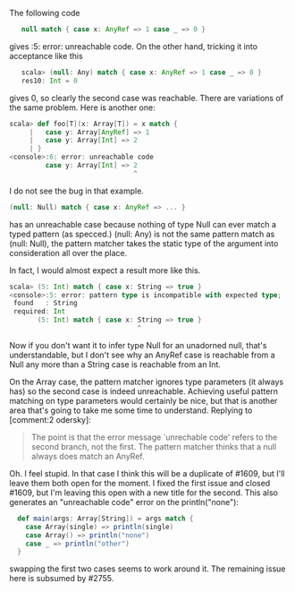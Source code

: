 The following code 
```scala
   null match { case x: AnyRef => 1 case _ => 0 }
```
gives <console>:5: error: unreachable code. On the other hand, tricking it into acceptance like this
```scala
   scala> (null: Any) match { case x: AnyRef => 1 case _ => 0 }
   res10: Int = 0
```
gives 0, so clearly the second case was reachable. 
There are variations of the same problem. Here is another one:
```scala
scala> def foo[T](x: Array[T]) = x match {
     |   case y: Array[AnyRef] => 1
     |   case y: Array[Int] => 2
     | }
<console>:6: error: unreachable code
         case y: Array[Int] => 2
                               ^
```
I do not see the bug in that example.
```scala
(null: Null) match { case x: AnyRef => ... } 
```
has an unreachable case because nothing of type Null can ever match a typed pattern (as specced.) (null: Any) is not the same pattern match as (null: Null), the pattern matcher takes the static type of the argument into consideration all over the place.

In fact, I would almost expect a result more like this.
```scala
scala> (5: Int) match { case x: String => true }
<console>:5: error: pattern type is incompatible with expected type;
 found   : String
 required: Int
       (5: Int) match { case x: String => true }
                                ^
```
Now if you don't want it to infer type Null for an unadorned null, that's understandable, but I don't see why an AnyRef case is reachable from a Null any more than a String case is reachable from an Int.

On the Array case, the pattern matcher ignores type parameters (it always has) so the second case is indeed unreachable.  Achieving useful pattern matching on type parameters would certainly be nice, but that is another area that's going to take me some time to understand.
Replying to [comment:2 odersky]:
> The point is that the error message `unrechable code' refers to the second branch, not the first. The pattern matcher thinks that a null always does match an AnyRef.

Oh.  I feel stupid.  In that case I think this will be a duplicate of #1609, but I'll leave them both open for the moment.
I fixed the first issue and closed #1609, but I'm leaving this open with a new title for the second.
This also generates an "unreachable code" error on the println("none"):

```scala
  def main(args: Array[String]) = args match {
    case Array(single) => println(single)
    case Array() => println("none")
    case _ => println("other")
  }
```

swapping the first two cases seems to work around it.
The remaining issue here is subsumed by #2755.
